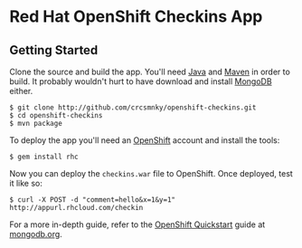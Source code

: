 # Red Hat OpenShift Checkins App

## Getting Started

Clone the source and build the app. You'll need [Java](http://www.java.com/en/download/manual.jsp) and [Maven](http://maven.apache.org) in order to build. It probably wouldn't hurt to have download and install [MongoDB](http://www.mongodb.org/downloads) either.

    $ git clone http://github.com/crcsmnky/openshift-checkins.git
    $ cd openshift-checkins
    $ mvn package

To deploy the app you'll need an [OpenShift](https://openshift.redhat.com/app/) account and install the tools:

    $ gem install rhc
    
Now you can deploy the ``checkins.war`` file to OpenShift. Once deployed, test it like so:

    $ curl -X POST -d "comment=hello&x=1&y=1" http://appurl.rhcloud.com/checkin

For a more in-depth guide, refer to the [OpenShift Quickstart](http://www.mongodb.org/display/DOCS/OpenShift+Quickstart) guide at [mongodb.org](http://www.mongodb.org).